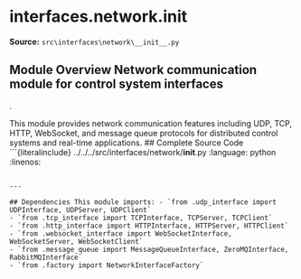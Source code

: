 # interfaces.network.__init__

**Source:** `src\interfaces\network\__init__.py`

## Module Overview Network communication module for control system interfaces

.


This module provides network communication features including
UDP, TCP, HTTP, WebSocket, and message queue protocols for distributed
control systems and real-time applications. ## Complete Source Code ```{literalinclude} ../../../src/interfaces/network/__init__.py
:language: python
:linenos:
```

---

## Dependencies This module imports: - `from .udp_interface import UDPInterface, UDPServer, UDPClient`
- `from .tcp_interface import TCPInterface, TCPServer, TCPClient`
- `from .http_interface import HTTPInterface, HTTPServer, HTTPClient`
- `from .websocket_interface import WebSocketInterface, WebSocketServer, WebSocketClient`
- `from .message_queue import MessageQueueInterface, ZeroMQInterface, RabbitMQInterface`
- `from .factory import NetworkInterfaceFactory`

